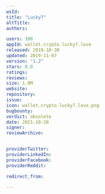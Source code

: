```yaml
---
wsId: 
title: "Lucky7"
altTitle: 
authors:

users: 100
appId: wallet.crypto.lucky7.love
released: 2019-10-30
updated: 2019-11-07
version: "1.2"
stars: 0.0
ratings: 
reviews: 
size: 1.9M
website: 
repository: 
issue: 
icon: wallet.crypto.lucky7.love.png
bugbounty: 
verdict: obsolete
date: 2021-10-28
signer: 
reviewArchive:


providerTwitter: 
providerLinkedIn: 
providerFacebook: 
providerReddit: 

redirect_from:

---
```



